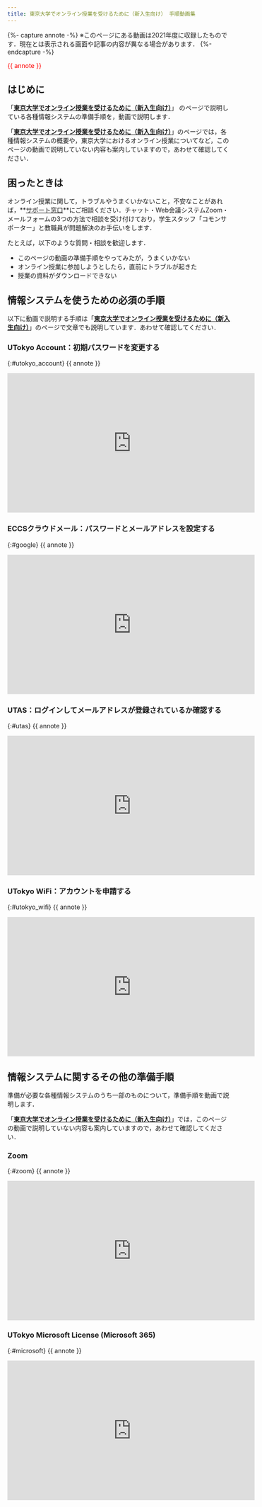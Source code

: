 ```yaml
---
title: 東京大学でオンライン授業を受けるために（新入生向け） 手順動画集
---
```


{%- capture annote -%}
※このページにある動画は2021年度に収録したものです．現在とは表示される画面や記事の内容が異なる場合があります．
{%- endcapture -%}

<span style="color: red;">{{ annote }}</span>

## はじめに

「**[東京大学でオンライン授業を受けるために（新入生向け）](/oc/)**」 のページで説明している各種情報システムの準備手順を，動画で説明します．

「**[東京大学でオンライン授業を受けるために（新入生向け）](/oc/)**」のページでは，各種情報システムの概要や，東京大学におけるオンライン授業についてなど，このページの動画で説明していない内容も案内していますので，あわせて確認してください．

## 困ったときは

オンライン授業に関して，トラブルやうまくいかないこと，不安なことがあれば，**[サポート窓口](/support/)**にご相談ください．チャット・Web会議システムZoom・メールフォームの3つの方法で相談を受け付けており，学生スタッフ「コモンサポーター」と教職員が問題解決のお手伝いをします．

たとえば，以下のような質問・相談を歓迎します．

- このページの動画の準備手順をやってみたが，うまくいかない
- オンライン授業に参加しようとしたら，直前にトラブルが起きた
- 授業の資料がダウンロードできない

## 情報システムを使うための必須の手順
以下に動画で説明する手順は「**[東京大学でオンライン授業を受けるために（新入生向け）](/oc/#important)**」のページで文章でも説明しています．あわせて確認してください．

### UTokyo Account：初期パスワードを変更する
{:#utokyo_account}
{{ annote }}
<iframe width="560" height="315" src="https://www.youtube.com/embed/eD4MX1luVd8" title="YouTube video player" frameborder="0" allow="accelerometer; autoplay; clipboard-write; encrypted-media; gyroscope; picture-in-picture" allowfullscreen></iframe>

### ECCSクラウドメール：パスワードとメールアドレスを設定する
{:#google}
{{ annote }}
<iframe width="560" height="315" src="https://www.youtube.com/embed/caBG40-MsEs" title="YouTube video player" frameborder="0" allow="accelerometer; autoplay; clipboard-write; encrypted-media; gyroscope; picture-in-picture" allowfullscreen></iframe>

### UTAS：ログインしてメールアドレスが登録されているか確認する
{:#utas}
{{ annote }}
<iframe width="560" height="315" src="https://www.youtube.com/embed/OZOxQLBV81o" title="YouTube video player" frameborder="0" allow="accelerometer; autoplay; clipboard-write; encrypted-media; gyroscope; picture-in-picture" allowfullscreen></iframe>

### UTokyo WiFi：アカウントを申請する
{:#utokyo_wifi}
{{ annote }}
<iframe width="560" height="315" src="https://www.youtube.com/embed/7mGEsUPXUDI" title="YouTube video player" frameborder="0" allow="accelerometer; autoplay; clipboard-write; encrypted-media; gyroscope; picture-in-picture" allowfullscreen></iframe>

## 情報システムに関するその他の準備手順
準備が必要な各種情報システムのうち一部のものについて，準備手順を動画で説明します．

「**[東京大学でオンライン授業を受けるために（新入生向け）](/oc/)**」では，このページの動画で説明していない内容も案内していますので，あわせて確認してください．
### Zoom
{:#zoom}
{{ annote }}
<iframe width="560" height="315" src="https://www.youtube.com/embed/ZghDWvvt__w" title="YouTube video player" frameborder="0" allow="accelerometer; autoplay; clipboard-write; encrypted-media; gyroscope; picture-in-picture" allowfullscreen></iframe>

### UTokyo Microsoft License (Microsoft 365)
{:#microsoft}
{{ annote }}
<iframe width="560" height="315" src="https://www.youtube.com/embed/IcTqaF9CQ9s" title="YouTube video player" frameborder="0" allow="accelerometer; autoplay; clipboard-write; encrypted-media; gyroscope; picture-in-picture" allowfullscreen></iframe>
